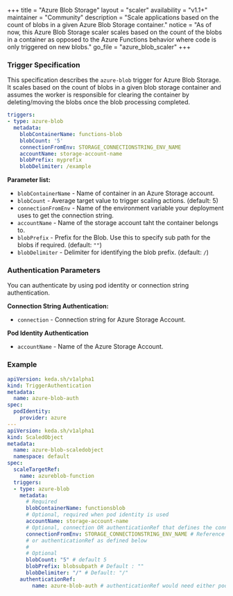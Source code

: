 +++
title = "Azure Blob Storage"
layout = "scaler"
availability = "v1.1+"
maintainer = "Community"
description = "Scale applications based on the count of blobs in a given Azure Blob Storage container."
notice = "As of now, this Azure Blob Storage scaler scales based on the count of the blobs in a container as opposed to the Azure Functions behavior where code is only triggered on new blobs."
go_file = "azure_blob_scaler"
+++

### Trigger Specification

This specification describes the `azure-blob` trigger for Azure Blob Storage. It scales based on the count of blobs in a given blob storage container and assumes the worker is responsible for clearing the container by deleting/moving the blobs once the blob processing completed.

```yaml
triggers:
- type: azure-blob
  metadata:
    blobContainerName: functions-blob
    blobCount: '5'
    connectionFromEnv: STORAGE_CONNECTIONSTRING_ENV_NAME
    accountName: storage-account-name
    blobPrefix: myprefix
    blobDelimiter: /example
```

**Parameter list:**

- `blobContainerName` - Name of container in an Azure Storage account.
- `blobCount` - Average target value to trigger scaling actions. (default: 5)
- `connectionFromEnv` - Name of the environment variable your deployment uses to get the connection string.
- `accountName` - Name of the storage account taht the container belongs to.
- `blobPrefix` - Prefix for the Blob. Use this to specify sub path for the blobs if required. (default: `""`)
- `blobDelimiter` - Delimiter for identifying the blob prefix. (default: `/`)

### Authentication Parameters

You can authenticate by using pod identity or connection string authentication.

**Connection String Authentication:**

- `connection` - Connection string for Azure Storage Account.

**Pod Identity Authentication**

- `accountName` - Name of the Azure Storage Account.

### Example

```yaml
apiVersion: keda.sh/v1alpha1
kind: TriggerAuthentication
metadata:
  name: azure-blob-auth
spec:
  podIdentity:
    provider: azure
---
apiVersion: keda.sh/v1alpha1
kind: ScaledObject
metadata:
  name: azure-blob-scaledobject
  namespace: default
spec:
  scaleTargetRef:
    name: azureblob-function
  triggers:
  - type: azure-blob
    metadata:
      # Required
      blobContainerName: functionsblob
      # Optional, required when pod identity is used
      accountName: storage-account-name
      # Optional, connection OR authenticationRef that defines the connection
      connectionFromEnv: STORAGE_CONNECTIONSTRING_ENV_NAME # Reference to a connection string in deployment
      # or authenticationRef as defined below
      #
      # Optional
      blobCount: "5" # default 5
      blobPrefix: blobsubpath # Default : ""
      blobDelimiter: "/" # Default: "/"
    authenticationRef:
        name: azure-blob-auth # authenticationRef would need either podIdentity or define a connection parameter
```
